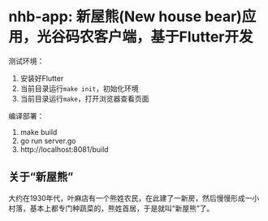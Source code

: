 # nhb-app: 新屋熊(New house bear)应用，光谷码农客户端，基于Flutter开发

测试环境：

1. 安装好Flutter
2. 当前目录运行`make init`，初始化环境
3. 当前目录运行`make`，打开浏览器查看页面

编译部署：

1. make build
2. go run server.go
3. http://localhost:8081/build

## 关于“新屋熊”

大约在1930年代，叶麻店有一个熊姓农民，在此建了一新房，然后慢慢形成一小村落，基本上都专门种蔬菜的，熊姓首居，于是就叫“新屋熊”了。
